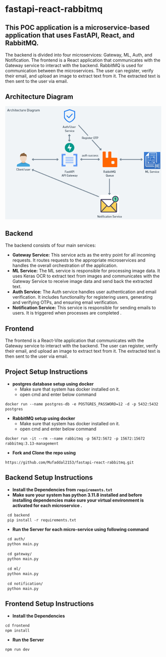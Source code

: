# fastapi-react-rabbitmq

## This POC application is a microservice-based application that uses FastAPI, React, and RabbitMQ.
The backend is divided into four microservices: Gateway, ML, Auth, and Notification. The frontend is a React application that communicates with the Gateway service to interact with the backend. RabbitMQ is used for communication between the microservices. The user can register, verify their email, and upload an image to extract text from it. The extracted text is then sent to the user via email. 

## Architecture Diagram
![architecture](readme_assets/architecture.png)

## Backend

The backend consists of four main services:

- **Gateway Service:** This service acts as the entry point for all incoming requests. It routes requests to the appropriate microservices and handles the overall orchestration of the application.
- **ML Service:** The ML service is responsible for processing image data. It uses Keras OCR to extract text from images and communicates with the Gateway Service to receive image data and send back the extracted text.
- **Auth Service:** The Auth service handles user authentication and email verification. It includes functionality for registering users, generating and verifying OTPs, and ensuring email verification.
- **Notification Service:** This service is responsible for sending emails to users. It is triggered when processes are completed .

## Frontend
The frontend is a React-Vite application that communicates with the Gateway service to interact with the backend. The user can register, verify their email, and upload an image to extract text from it. The extracted text is then sent to the user via email.

## Project Setup Instructions
- **postgres database setup using docker**
  - Make sure that system has docker installed on it.
  - open cmd and enter below command
```
docker run --name postgres-db -e POSTGRES_PASSWORD=12 -d -p 5432:5432 postgres
```
- **RabbitMQ setup using docker**
  - Make sure that system has docker installed on it.
  - open cmd and enter below command
```
docker run -it --rm --name rabbitmq -p 5672:5672 -p 15672:15672 rabbitmq:3.13-management
```
- **Fork and Clone the repo using**
```
https://github.com/Mufaddal2153/fastapi-react-rabbitmq.git
```

## Backend Setup Instructions

- **Install the Dependencies from `requirements.txt`**
- **Make sure your system has python 3.11.8 installed and before installing dependencies make sure your virtual environment is activated for each microservice .**
```
 cd backend
 pip install -r requirements.txt 
```
- **Run the Server for each micro-service using following command**
```
 cd auth/
 python main.py

 cd gateway/
 python main.py

 cd ml/
 python main.py

 cd notification/
 python main.py
```

## Frontend Setup Instructions
- **Install the Dependencies**
```
cd frontend
npm install
```
- **Run the Server**
```
npm run dev
```